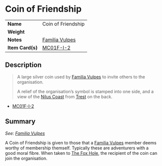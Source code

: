 # Coin of Friendship

|||
| --- | --- |
| **Name** | Coin of Friendship | item.3
| **Weight** ||
| **Notes** | [Familia Vulpes](../../organisations/familia-vulpes.md) |
| **Item Card(s)** | [MC01F-I-2](../../cards/MC01F-I-2.md) |

## Description

> A large silver coin used by [Familia Vulpes](../../organisations/familia-vulpes.md) to invite others to the organisation.
> 
> A relief of the organisation’s symbol is stamped into one side, and a view of the [Nilus Coast](../../civilisations/nilsavnic-alliance/states/nilus-coast.md) from [Trest](../../places/settlements/towns/trest.md) on the back.

- [MC01F-I-2](../../cards/MC01F-I-2.md)

## Summary

*See: [Familia Vulpes](../../organisations/familia-vulpes.md)*

A Coin of Friendship is given to those that a [Familia Vulpes](../../organisations/familia-vulpes.md) member deems worthy of membership themself. Typically these are adventurers with a good moral fibre. When taken to [The Fox Hole](../../places/buildings/the-fox-hole.md), the recipient of the coin can join the organisation.
